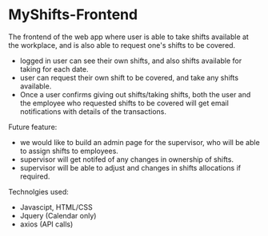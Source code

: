 # MyShifts-Frontend
The frontend of the web app where user is able to take shifts available at the workplace, and is also able to request one's shifts to be covered.
- logged in user can see their own shifts, and also shifts available for taking for each date.
- user can request their own shift to be covered, and take any shifts available.
- Once a user confirms giving out shifts/taking shifts, both the user and the employee who requested shifts to be covered will get email notifications with details of the transactions.

Future feature:
- we would like to build an admin page for the supervisor, who will be able to assign shifts to employees. 
- supervisor will get notifed of any changes in ownership of shifts.
- supervisor will be able to adjust and changes in shifts allocations if required.

Technolgies used:
- Javascipt, HTML/CSS
- Jquery (Calendar only)
- axios (API calls)
